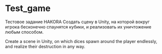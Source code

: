 # Test_game
Тестовое задание HAKORA
Создать сцену в Unity, на которой вокруг игрока бесконечно спаунятся кубики, и реализовать их уничтожение любым способом.

Create a scene in Unity, on which dices spawn around the player endlessly, and realize their destruction in any way.
